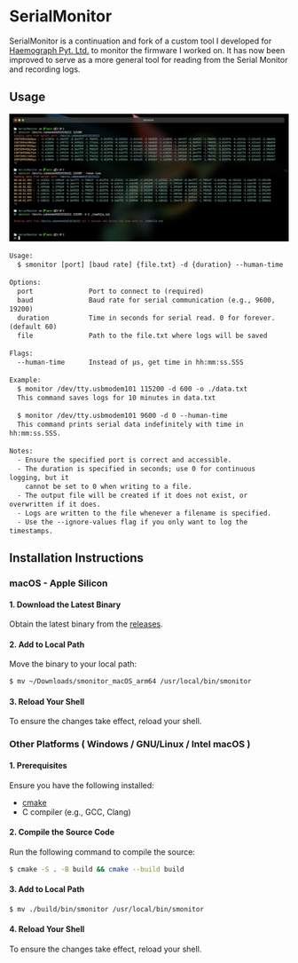 # SerialMonitor

SerialMonitor is a continuation and fork of a custom tool I developed for
[Haemograph Pyt. Ltd.](https://github.com/Haemograph-Rheometer/) to monitor the firmware I worked
on. It has now been improved to serve as a more general tool for reading from the Serial Monitor and
recording logs.



## Usage

![screenshot](./.screenshot.png)

```
Usage:
  $ smonitor [port] [baud rate] {file.txt} -d {duration} --human-time

Options:
  port              Port to connect to (required)
  baud              Baud rate for serial communication (e.g., 9600, 19200)
  duration          Time in seconds for serial read. 0 for forever. (default 60)
  file              Path to the file.txt where logs will be saved

Flags:
  --human-time      Instead of µs, get time in hh:mm:ss.SSS

Example:
  $ monitor /dev/tty.usbmodem101 115200 -d 600 -o ./data.txt
  This command saves logs for 10 minutes in data.txt

  $ monitor /dev/tty.usbmodem101 9600 -d 0 --human-time
  This command prints serial data indefinitely with time in hh:mm:ss.SSS.

Notes:
  - Ensure the specified port is correct and accessible.
  - The duration is specified in seconds; use 0 for continuous logging, but it
    cannot be set to 0 when writing to a file.
  - The output file will be created if it does not exist, or overwritten if it does.
  - Logs are written to the file whenever a filename is specified.
  - Use the --ignore-values flag if you only want to log the timestamps.
```



## Installation Instructions

### macOS - Apple Silicon

#### 1. Download the Latest Binary
Obtain the latest binary from the [releases](https://github.com/karshPrime/smonitor/releases).

#### 2. Add to Local Path
Move the binary to your local path:
```sh
$ mv ~/Downloads/smonitor_macOS_arm64 /usr/local/bin/smonitor
```

#### 3. Reload Your Shell
To ensure the changes take effect, reload your shell.



### Other Platforms ( Windows / GNU/Linux / Intel macOS )

#### 1. Prerequisites
Ensure you have the following installed:
* [cmake](https://cmake.org/download/)
* C compiler (e.g., GCC, Clang)

#### 2. Compile the Source Code
Run the following command to compile the source:

```sh
$ cmake -S . -B build && cmake --build build
```

#### 3. Add to Local Path
```sh
$ mv ./build/bin/smonitor /usr/local/bin/smonitor
```

#### 4. Reload Your Shell
To ensure the changes take effect, reload your shell.


